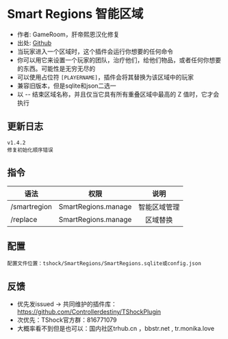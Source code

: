 # Smart Regions 智能区域

- 作者: GameRoom，肝帝熙恩汉化修复
- 出处: [Github](https://github.com/ZakFahey/SmartRegions)
- 当玩家进入一个区域时，这个插件会运行你想要的任何命令
- 你可以用它来设置一个玩家的团队，治疗他们，给他们物品，或者任何你想要的东西。可能性是无穷无尽的
- 可以使用占位符 `[PLAYERNAME]`，插件会将其替换为该区域中的玩家
- 兼容旧版本，但是sqlite和json二选一
- 以 -- 结束区域名称，并且仅当它具有所有重叠区域中最高的 Z 值时，它才会执行

## 更新日志

```
v1.4.2
修复初始化顺序错误
```

## 指令

| 语法           |        权限         |   说明   |
| -------------- | :-----------------: | :------: |
| /smartregion |  SmartRegions.manage  | 智能区域管理 |
| /replace |  SmartRegions.manage  | 区域替换 |

## 配置
    配置文件位置：tshock/SmartRegions/SmartRegions.sqlite或config.json

## 反馈
- 优先发issued -> 共同维护的插件库：https://github.com/Controllerdestiny/TShockPlugin
- 次优先：TShock官方群：816771079
- 大概率看不到但是也可以：国内社区trhub.cn ，bbstr.net , tr.monika.love
